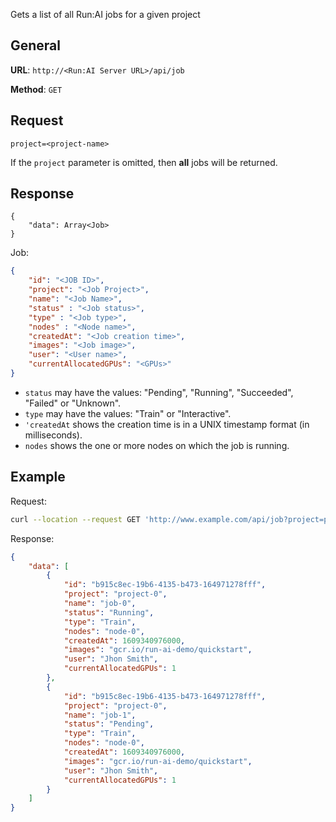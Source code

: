 Gets a list of all Run:AI jobs for a given project

## General

__URL__: `http://<Run:AI Server URL>/api/job`

__Method__: `GET`

## Request

```
project=<project-name>
```

If the `project` parameter is omitted, then __all__ jobs will be returned. 


## Response 
```
{
    "data": Array<Job>
}
```

Job:

``` json
{
    "id": "<JOB ID>",
    "project": "<Job Project>",
    "name": "<Job Name>",
    "status" : "<Job status>",
    "type" : "<Job type>",
    "nodes" : "<Node name>",
    "createdAt": "<Job creation time>",
    "images": "<Job image>",
    "user": "<User name>",
    "currentAllocatedGPUs": "<GPUs>"
}

```

* `status` may have the values: "Pending", "Running", "Succeeded", "Failed" or "Unknown".
* `type` may have the values: "Train" or "Interactive".
* `'createdAt` shows the creation time is in a UNIX timestamp format (in milliseconds).
* `nodes` shows the one or more nodes on which the job is running.

## Example

Request:

``` bash
curl --location --request GET 'http://www.example.com/api/job?project=project-0'
```

Response:

``` json
{
    "data": [
        {
            "id": "b915c8ec-19b6-4135-b473-164971278fff",
            "project": "project-0",
            "name": "job-0",
            "status": "Running",
            "type": "Train",
            "nodes": "node-0",
            "createdAt": 1609340976000,
            "images": "gcr.io/run-ai-demo/quickstart",
            "user": "Jhon Smith",
            "currentAllocatedGPUs": 1
        },
        {
            "id": "b915c8ec-19b6-4135-b473-164971278fff",
            "project": "project-0",
            "name": "job-1",
            "status": "Pending",
            "type": "Train",
            "nodes": "node-0",
            "createdAt": 1609340976000,
            "images": "gcr.io/run-ai-demo/quickstart",
            "user": "Jhon Smith",
            "currentAllocatedGPUs": 1
        }
    ]
}
```

